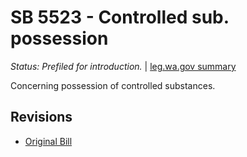 # SB 5523 - Controlled sub. possession
*Status: Prefiled for introduction.* | [leg.wa.gov summary](https://app.leg.wa.gov/billsummary?BillNumber=5523&Year=2021)

Concerning possession of controlled substances.

## Revisions
* [Original Bill](1/)